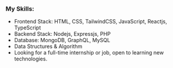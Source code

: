 <div font-family:"Tahoma">

  <h3>My Skills:</h3>
<ul>
  <li>Frontend Stack: HTML, CSS, TailwindCSS, JavaScript, Reactjs, TypeScript</li>
  <li>Backend Stack: Nodejs, Expressjs, PHP</li>
  <li>Database: MongoDB, GraphQL, MySQL</li>
  <li>Data Structures & Algorithm</li>
  <li>Looking for a full-time internship or job, open to learning new technologies.</li>
</ul>
  
</div>
